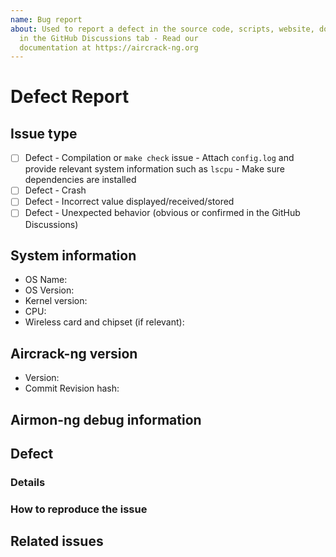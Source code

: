 ```yaml
---
name: Bug report
about: Used to report a defect in the source code, scripts, website, documentation, etc... Post questions
  in the GitHub Discussions tab - Read our
  documentation at https://aircrack-ng.org
---
```


<!--
**Bug reports will only be accepted against the current tip of the master git branch. Anything else will be rejected. Questions must be posted in the discussion board at <https://github.com/aircrack-ng/aircrack-ng/discussions>.**

For any security-related issues such as exploits, buffer overflows, and such, refer to our security policy: <https://github.com/aircrack-ng/aircrack-ng/security/policy>

Please read the following before reporting the issue:

- Use the search function to check if the bug you're about to post isn't a duplicate. If an existing bug is open and you have new information, update it. If a bug exists and is closed, reopen it and add useful information to it.
- Unless bugs are linked, one bug per ticket.
- Don't worry about any of the items on the right panel (Assignee, Labels or Milestone), we will take care of them.

The following must be taken to the GitHub Discussions first, as in these cases, it often turns out to be a technique issue or the issue is out of our control:

- Not receiving any packets with airodump-ng or any other tool.
- Can't crack a network.
- Wireless card doesn't work.
- Channel -1.

Make sure to check our documentation at <https://aircrack-ng.org/doku.php> as well as our fairly comprehensive FAQ at <https://aircrack-ng.org/doku.php?id=faq>.

**REMOVE ALL OF THE ABOVE TEXT**
-->

# Defect Report

## Issue type

<!--
Please select from one of the following software defect descriptions. Pick the one(s) that best reflects the issue you are experiencing. Erase the others.
-->

- [ ] Defect - Compilation or `make check` issue - Attach `config.log` and provide relevant system information such as `lscpu` - Make sure dependencies are installed
- [ ] Defect - Crash
- [ ] Defect - Incorrect value displayed/received/stored
- [ ] Defect - Unexpected behavior (obvious or confirmed in the GitHub Discussions)

## System information

<!--
On Linux, OS version can often be found in /etc/os-release. On Debian-based you may use `lsb_release -i` for "OS Name", `lsb_release -r` for "OS version".

Copy and paste the output of `uname -a` in Kernel version.

CPU information can be gathered with `lscpu`, or `cat /proc/cpuinfo`

Wireless card and chipset information is displayed with `airmon-ng`. If it doesn't display anything, add information from `lspci`, `lsusb`, and `sudo lshw -c network -sanitize`. The wireless adapter can also be found in dmesg.
-->

- OS Name:
- OS Version:
- Kernel version:
- CPU:
- Wireless card and chipset (if relevant):

## Aircrack-ng version

<!--
For the aircrack-ng version, run `aircrack-ng | head`, it will be displayed right after 'Aircrack-ng'.
When compiled from git, the short SHAsum (7 characters long) will be shown right after the version number.

Don't say 'Latest' for the version, this is not helpful as it changes over time.
-->

- Version:
- Commit Revision hash:

## Airmon-ng debug information

<!--
If the issue is related to packet capture or injection, run `airmon-ng --debug` and post the output here.

Please make sure to enclose with backticks for readability.
-->

## Defect

### Details

<!--
Summarize the issue in a paragraph or two.

If you need to provide output of the different tools, or commands, file content, etc, use the backticks to enclose the text.

Only post pictures if the issues when it cannot be avoided.
-->

### How to reproduce the issue

<!--
A clear and concise list of steps describing how to reproduce the issue, relevant commands and errors/outputs. Such as: What command(s) did you run? What was displayed/happened? What did you expect to happen or be displayed?

Do not use pastebin-type links as they expire, rendering the bug report unactionable. Avoid using images whenever possible. If the content (output or error) is text and can be copy/pasted, enclose it with backticks for readability. If it is large, put it in a file and attach it to the ticket.

GitHub markdown guide: https://guides.github.com/features/mastering-markdown/

Last, but not least, if you aren't familiar with bug reporting, [this](https://www.chiark.greenend.org.uk/~sgtatham/bugs.html) is an excellent read to help you describe bugs accurately.
-->

## Related issues

<!--
Link to any related issue from within the project or outside. Such as GitHub, other bug trackers, relevant GitHub Discussion post, relevant documentation.
-->
